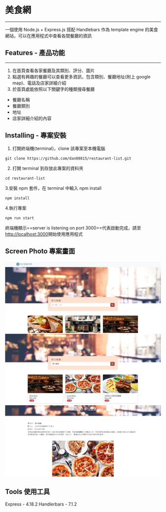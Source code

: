 # 美食網

---

一個使用 Node.js + Express.js 搭配 Handlebars 作為 template engine 的美食網站，可以在應用程式中查看各間餐廳的資訊

## Features - 產品功能

---

1. 在首頁查看各家餐廳及其類別、評分、圖片
2. 點選有興趣的餐廳可以查看更多資訊，包含類別、餐廳地址(附上 google map)、電話及店家詳細介紹
3. 於首頁處能依照以下關鍵字的種類搜尋餐廳

- 餐廳名稱
- 餐廳類別
- 地址
- 店家詳細介紹的內容

## Installing - 專案安裝

1. 打開終端機(terminal)，clone 該專案至本機電腦

```
git clone https://github.com/dan00815/restaurant-list.git
```

2. 打開 terminal 到存放此專案的資料夾

```
cd restaurant-list
```

3.安裝 npm 套件，在 terminal 中輸入 npm install

```
npm install
```

4.執行專案

```
npm run start
```

終端機顯示==server is listening on port 3000==代表啟動完成，請至[http://localhost:3000](http://localhost:3000)開始使用應用程式

## Screen Photo 專案畫面

![home](https://github.com/dan00815/restaurant-list/blob/main/public/img/home.jpg)
![search](https://github.com/dan00815/restaurant-list/blob/main/public/img/search.jpg)
![page](https://github.com/dan00815/restaurant-list/blob/main/public/img/page.jpg)

## Tools 使用工具

Express - 4.18.2
Handlerbars - 7.1.2
